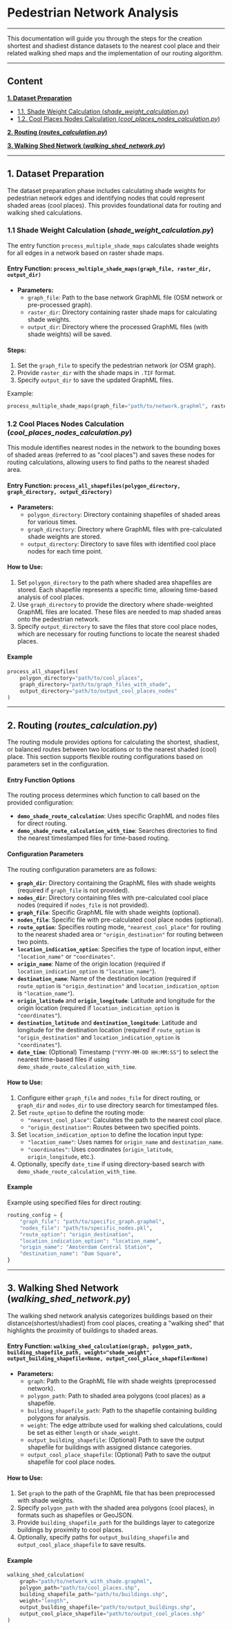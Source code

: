 # Pedestrian Network Analysis

---

This documentation will guide you through the steps for the creation shortest and shadiest distance datasets to the nearest cool place and their related walking shed maps and the implementation of our routing algorithm.  


---
## Content

**[1. Dataset Preparation](#heading--1)**
  * [1.1. Shade Weight Calculation (*shade_weight_calculation.py*)](#heading--1-1)
  * [1.2. Cool Places Nodes Calculation (*cool_places_nodes_calculation.py*)](#heading--1-2)

**[2. Routing (*routes_calculation.py*)](#heading--2)**

**[3. Walking Shed Network (*walking_shed_network.py*)](#heading--3)**

---

## 1. Dataset Preparation <a name="heading--1"></a>

The dataset preparation phase includes calculating shade weights for pedestrian network edges and identifying nodes that could represent shaded areas (cool places). This provides foundational data for routing and walking shed calculations.

### 1.1 Shade Weight Calculation (*shade_weight_calculation.py*) <a name="heading--1-1"></a>

The entry function `process_multiple_shade_maps` calculates shade weights for all edges in a network based on raster shade maps.

#### Entry Function: `process_multiple_shade_maps(graph_file, raster_dir, output_dir)`
- **Parameters:**
  - `graph_file`: Path to the base network GraphML file (OSM network or pre-processed graph).
  - `raster_dir`: Directory containing raster shade maps for calculating shade weights.
  - `output_dir`: Directory where the processed GraphML files (with shade weights) will be saved.

#### Steps:
1. Set the `graph_file` to specify the pedestrian network (or OSM graph).
2. Provide `raster_dir` with the shade maps in `.TIF` format.
3. Specify `output_dir` to save the updated GraphML files.

Example:
```python
process_multiple_shade_maps(graph_file="path/to/network.graphml", raster_dir="path/to/shade_maps", output_dir="path/to/output")
```

### 1.2 Cool Places Nodes Calculation (*cool_places_nodes_calculation.py*) <a name="heading--1-2"></a>

This module identifies nearest nodes in the network to the bounding boxes of shaded areas (referred to as "cool places") and saves these nodes for routing calculations, allowing users to find paths to the nearest shaded area.

#### Entry Function: `process_all_shapefiles(polygon_directory, graph_directory, output_directory)`
- **Parameters:**
  - `polygon_directory`: Directory containing shapefiles of shaded areas for various times.
  - `graph_directory`: Directory where GraphML files with pre-calculated shade weights are stored.
  - `output_directory`: Directory to save files with identified cool place nodes for each time point.

#### How to Use:
1. Set `polygon_directory` to the path where shaded area shapefiles are stored. Each shapefile represents a specific time, allowing time-based analysis of cool places.
2. Use `graph_directory` to provide the directory where shade-weighted GraphML files are located. These files are needed to map shaded areas onto the pedestrian network.
3. Specify `output_directory` to save the files that store cool place nodes, which are necessary for routing functions to locate the nearest shaded places.

#### Example
```python
process_all_shapefiles(
    polygon_directory="path/to/cool_places",
    graph_directory="path/to/graph_files_with_shade",
    output_directory="path/to/output_cool_places_nodes"
)
```

---

## 2. Routing (*routes_calculation.py*) <a name="heading--2"></a>

The routing module provides options for calculating the shortest, shadiest, or balanced routes between two locations or to the nearest shaded (cool) place. This section supports flexible routing configurations based on parameters set in the configuration.

#### Entry Function Options
The routing process determines which function to call based on the provided configuration:
- **`demo_shade_route_calculation`**: Uses specific GraphML and nodes files for direct routing.
- **`demo_shade_route_calculation_with_time`**: Searches directories to find the nearest timestamped files for time-based routing.

#### Configuration Parameters
The routing configuration parameters are as follows:

- **`graph_dir`**: Directory containing the GraphML files with shade weights (required if `graph_file` is not provided).
- **`nodes_dir`**: Directory containing files with pre-calculated cool place nodes (required if `nodes_file` is not provided).
- **`graph_file`**: Specific GraphML file with shade weights (optional).
- **`nodes_file`**: Specific file with pre-calculated cool place nodes (optional).
- **`route_option`**: Specifies routing mode, `"nearest_cool_place"` for routing to the nearest shaded area or `"origin_destination"` for routing between two points.
- **`location_indication_option`**: Specifies the type of location input, either `"location_name"` or `"coordinates"`.
- **`origin_name`**: Name of the origin location (required if `location_indication_option` is `"location_name"`).
- **`destination_name`**: Name of the destination location (required if `route_option` is `"origin_destination"` and `location_indication_option` is `"location_name"`).
- **`origin_latitude`** and **`origin_longitude`**: Latitude and longitude for the origin location (required if `location_indication_option` is `"coordinates"`).
- **`destination_latitude`** and **`destination_longitude`**: Latitude and longitude for the destination location (required if `route_option` is `"origin_destination"` and `location_indication_option` is `"coordinates"`).
- **`date_time`**: (Optional) Timestamp (`"YYYY-MM-DD HH:MM:SS"`) to select the nearest time-based files if using `demo_shade_route_calculation_with_time`.

#### How to Use:
1. Configure either `graph_file` and `nodes_file` for direct routing, or `graph_dir` and `nodes_dir` to use directory search for timestamped files.
2. Set `route_option` to define the routing mode:
   - `"nearest_cool_place"`: Calculates the path to the nearest cool place.
   - `"origin_destination"`: Routes between two specified points.
3. Set `location_indication_option` to define the location input type:
   - `"location_name"`: Uses names for `origin_name` and `destination_name`.
   - `"coordinates"`: Uses coordinates (`origin_latitude`, `origin_longitude`, etc.).
4. Optionally, specify `date_time` if using directory-based search with `demo_shade_route_calculation_with_time`.

#### Example
Example using specified files for direct routing:
```python
routing_config = {
    "graph_file": "path/to/specific_graph.graphml",
    "nodes_file": "path/to/specific_nodes.pkl",
    "route_option": "origin_destination",
    "location_indication_option": "location_name",
    "origin_name": "Amsterdam Central Station",
    "destination_name": "Dam Square",
}
```

---

## 3. Walking Shed Network (*walking_shed_network.py*) <a name="heading--3"></a>

The walking shed network analysis categorizes buildings based on their distance(shortest/shadiest) from cool places, creating a "walking shed" that highlights the proximity of buildings to shaded areas.

#### Entry Function: `walking_shed_calculation(graph, polygon_path, building_shapefile_path, weight="shade_weight", output_building_shapefile=None, output_cool_place_shapefile=None)`
- **Parameters:**
  - `graph`: Path to the GraphML file with shade weights (preprocessed network).
  - `polygon_path`: Path to shaded area polygons (cool places) as a shapefile.
  - `building_shapefile_path`: Path to the shapefile containing building polygons for analysis.
  - `weight`: The edge attribute used for walking shed calculations, could be set as either `length` or `shade_weight`.
  - `output_building_shapefile`: (Optional) Path to save the output shapefile for buildings with assigned distance categories.
  - `output_cool_place_shapefile`: (Optional) Path to save the output shapefile for cool place nodes.

#### How to Use:
1. Set `graph` to the path of the GraphML file that has been preprocessed with shade weights.
2. Specify `polygon_path` with the shaded area polygons (cool places), in formats such as shapefiles or GeoJSON.
3. Provide `building_shapefile_path` for the buildings layer to categorize buildings by proximity to cool places.
4. Optionally, specify paths for `output_building_shapefile` and `output_cool_place_shapefile` to save results.

#### Example
```python
walking_shed_calculation(
    graph="path/to/network_with_shade.graphml",
    polygon_path="path/to/cool_places.shp",
    building_shapefile_path="path/to/buildings.shp",
    weight="length",
    output_building_shapefile="path/to/output_buildings.shp",
    output_cool_place_shapefile="path/to/output_cool_places.shp"
)
```